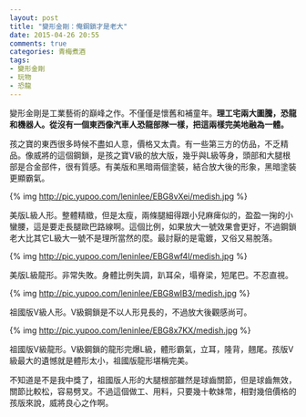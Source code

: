 ```yaml
---
layout: post
title: "變形金剛：俺鋼鎖才是老大"
date: 2015-04-26 20:55
comments: true
categories: 青梅煮酒
tags:
- 變形金剛
- 玩物
- 恐龍
---
```


變形金剛是工業藝術的巔峰之作。不僅僅是懷舊和補童年。**理工宅兩大圖騰，恐龍和機器人。從沒有一個東西像汽車人恐龍部隊一樣，把這兩樣完美地融為一體。**

孩之寶的東西很多時候不盡如人意，價格又太貴。有一些第三方的仿品，不乏精品。像威將的這個鋼鎖，是孩之寶V級的放大版，幾乎與L級等身，頭部和大腿根部是合金部件，很有質感。有美版和黑暗兩個塗裝，結合放大後的形象，黑暗塗裝更顯霸氣。

{% img http://pic.yupoo.com/leninlee/EBG8vXei/medish.jpg %}

美版L級人形。整體精緻，但是太瘦，兩條腿細得跟小兒麻痺似的，盈盈一掬的小蠻腰，這是要走長腿歐巴路線啊。這個比例，如果放大一號效果會更好，不過鋼鎖老大比其它L級大一號不是理所當然的麼。最討厭的是電鍍，又俗又易脫落。

{% img http://pic.yupoo.com/leninlee/EBG8wf4l/medish.jpg %}

美版L級龍形。非常失敗。身體比例失調，趴耳朵，塌脊梁，短尾巴。不忍直視。

{% img http://pic.yupoo.com/leninlee/EBG8wIB3/medish.jpg %}

祖國版V級人形。V級鋼鎖是不以人形見長的，不過放大後觀感尚可。

{% img http://pic.yupoo.com/leninlee/EBG8x7KX/medish.jpg %}

祖國版V級龍形。V級鋼鎖的龍形完爆L級，體形霸氣，立耳，隆背，翹尾。孩版V級最大的遺憾就是體形太小，祖國版龍形堪稱完美。

不知道是不是我中獎了，祖國版人形的大腿根部雖然是球齒關節，但是球齒無效，關節比較松，容易劈叉。不過這個做工、用料，只要幾十軟妹幣，相對幾倍價格的孩版來說，威將良心之作啊。
